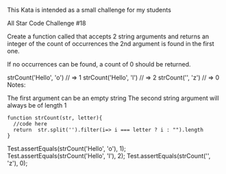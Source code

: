 
This Kata is intended as a small challenge for my students

All Star Code Challenge #18

Create a function called that accepts 2 string arguments and returns an integer of the count of occurrences the 2nd argument is found in the first one.

If no occurrences can be found, a count of 0 should be returned.

strCount('Hello', 'o') // => 1
strCount('Hello', 'l') // => 2
strCount('', 'z')      // => 0
Notes:

The first argument can be an empty string
The second string argument will always be of length 1

```
function strCount(str, letter){  
  //code here 
  return  str.split('').filter(i=> i === letter ? i : "").length
}
```

Test.assertEquals(strCount('Hello', 'o'), 1);
Test.assertEquals(strCount('Hello', 'l'), 2);
Test.assertEquals(strCount('', 'z'), 0);
